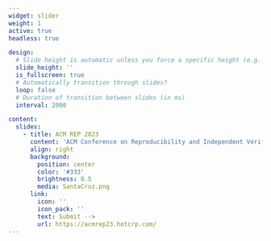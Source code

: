 ```yaml
---
widget: slider
weight: 1
active: true
headless: true

design:
  # Slide height is automatic unless you force a specific height (e.g. '400px')
  slide_height: ''
  is_fullscreen: true
  # Automatically transition through slides?
  loop: false
  # Duration of transition between slides (in ms)
  interval: 2000

content:
  slides:
    - title: ACM REP 2023
      content: 'ACM Conference on Reproducibility and Independent Verification, Santa Cruz, California, USA, June 27-29, 2023'
      align: right
      background:
        position: center
        color: '#333'
        brightness: 0.5
        media: SantaCruz.png
      link:
        icon: ''
        icon_pack: ''
        text: Submit -->
        url: https://acmrep23.hotcrp.com/
---
```

